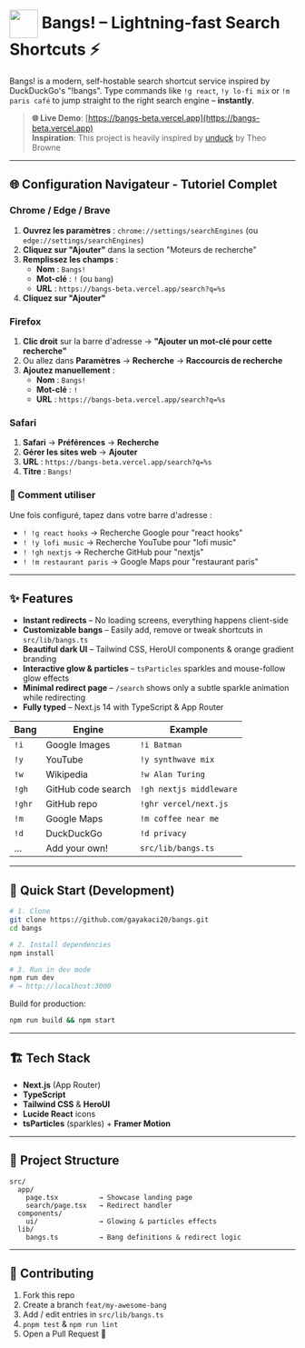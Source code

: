 # <img src="favicon.ico" width="50" height="50" style="vertical-align:middle"> Bangs! – Lightning-fast Search Shortcuts ⚡️

Bangs! is a modern, self-hostable search shortcut service inspired by DuckDuckGo's "!bangs".
Type commands like `!g react`, `!y lo-fi mix` or `!m paris café` to jump straight to the right search engine – **instantly**.

> **🌐 Live Demo**: [https://bangs-beta.vercel.app](https://bangs-beta.vercel.app)  
> **Inspiration**: This project is heavily inspired by [unduck](https://github.com/t3dotgg/unduck) by Theo Browne

---

## 🌐 Configuration Navigateur - Tutoriel Complet

### Chrome / Edge / Brave

1. **Ouvrez les paramètres** : `chrome://settings/searchEngines` (ou `edge://settings/searchEngines`)
2. **Cliquez sur "Ajouter"** dans la section "Moteurs de recherche"
3. **Remplissez les champs** :
   - **Nom** : `Bangs!`
   - **Mot-clé** : `!` (ou `bang`)
   - **URL** : `https://bangs-beta.vercel.app/search?q=%s`
4. **Cliquez sur "Ajouter"**

### Firefox

1. **Clic droit** sur la barre d'adresse → **"Ajouter un mot-clé pour cette recherche"**
2. Ou allez dans **Paramètres** → **Recherche** → **Raccourcis de recherche**
3. **Ajoutez manuellement** :
   - **Nom** : `Bangs!`
   - **Mot-clé** : `!`
   - **URL** : `https://bangs-beta.vercel.app/search?q=%s`

### Safari

1. **Safari** → **Préférences** → **Recherche**
2. **Gérer les sites web** → **Ajouter**
3. **URL** : `https://bangs-beta.vercel.app/search?q=%s`
4. **Titre** : `Bangs!`

### 🎯 Comment utiliser

Une fois configuré, tapez dans votre barre d'adresse :
- `! !g react hooks` → Recherche Google pour "react hooks"
- `! !y lofi music` → Recherche YouTube pour "lofi music" 
- `! !gh nextjs` → Recherche GitHub pour "nextjs"
- `! !m restaurant paris` → Google Maps pour "restaurant paris"

---

## ✨ Features

- **Instant redirects** – No loading screens, everything happens client-side
- **Customizable bangs** – Easily add, remove or tweak shortcuts in `src/lib/bangs.ts`
- **Beautiful dark UI** – Tailwind CSS, HeroUI components & orange gradient branding
- **Interactive glow & particles** – `tsParticles` sparkles and mouse-follow glow effects
- **Minimal redirect page** – `/search` shows only a subtle sparkle animation while redirecting
- **Fully typed** – Next.js 14 with TypeScript & App Router

| Bang | Engine | Example |
|------|--------|---------|
| `!i` | Google Images | `!i Batman` |
| `!y` | YouTube | `!y synthwave mix` |
| `!w` | Wikipedia | `!w Alan Turing` |
| `!gh` | GitHub code search | `!gh nextjs middleware` |
| `!ghr` | GitHub repo | `!ghr vercel/next.js` |
| `!m` | Google Maps | `!m coffee near me` |
| `!d` | DuckDuckGo | `!d privacy` |
| … | Add your own! | `src/lib/bangs.ts` |

---

## 🚀 Quick Start (Development)

```bash
# 1. Clone
git clone https://github.com/gayakaci20/bangs.git
cd bangs

# 2. Install dependencies
npm install

# 3. Run in dev mode
npm run dev
# → http://localhost:3000
```

Build for production:
```bash
npm run build && npm start
```

---

## 🏗️ Tech Stack

- **Next.js** (App Router)
- **TypeScript**
- **Tailwind CSS** & **HeroUI**
- **Lucide React** icons
- **tsParticles** (sparkles) + **Framer Motion**

---

## 📂 Project Structure

```
src/
  app/
    page.tsx          → Showcase landing page
    search/page.tsx   → Redirect handler
  components/
    ui/               → Glowing & particles effects
  lib/
    bangs.ts          → Bang definitions & redirect logic
```

---

## 🤝 Contributing

1. Fork this repo
2. Create a branch `feat/my-awesome-bang`
3. Add / edit entries in `src/lib/bangs.ts`
4. `pnpm test` & `npm run lint`
5. Open a Pull Request 🚀

